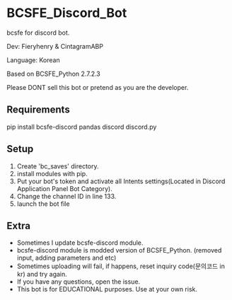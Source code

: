 # BCSFE_Discord_Bot
bcsfe for discord bot.

Dev: Fieryhenry & CintagramABP

Language: Korean

Based on BCSFE_Python 2.7.2.3

Please DONT sell this bot or pretend as you are the developer.


## Requirements
pip install bcsfe-discord pandas discord discord.py

## Setup
1. Create 'bc_saves' directory.
2. install modules with pip.
3. Put your bot's token and activate all Intents settings(Located in Discord Application Panel Bot Category).
4. Change the channel ID in line 133.
5. launch the bot file

## Extra
- Sometimes I update bcsfe-discord module.
- bcsfe-discord module is modded version of BCSFE_Python. (removed input, adding parameters and etc)
- Sometimes uploading will fail, if happens, reset inquiry code(문의코드 in kr) and try again.
- If you have any questions, open the issue.
- This bot is for EDUCATIONAL purposes. Use at your own risk.
